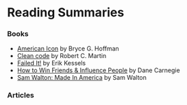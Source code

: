 # Reading Summaries

### Books

- [American Icon](books/american_idol.md) by Bryce G. Hoffman
- [Clean code](books/clean_code.md) by Robert C. Martin
- [Failed It!](books/failed_it.md) by Erik Kessels
- [How to Win Friends & Influence People](books/how_to_win_friends.md) by Dane Carnegie
- [Sam Walton: Made In America](books/sam_walton.md) by Sam Walton

### Articles
